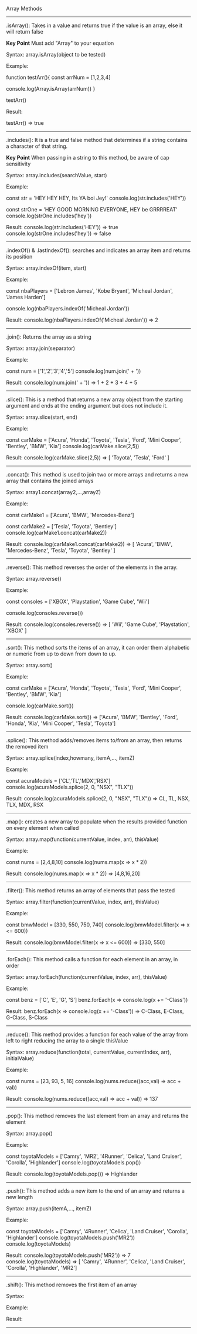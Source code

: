 Array Methods
____________________________________________________________________________________________________________________________________
.isArray(): Takes in a value and returns true if the value is an array, else it will return false

**Key Point**
Must add "Array" to your equation

Syntax:
array.isArray(object to be tested)

Example:

function testArr(){
  const arrNum = [1,2,3,4]

  console.log(Array.isArray(arrNum))
}

testArr()

Result:

testArr() => true
____________________________________________________________________________________________________________________________________

.includes(): It is a true and false method that determines if a string contains a character of that string.

**Key Point**
When passing in a string to this method, be aware of cap sensitivity

Syntax:
array.includes(searchValue, start)

Example:

const str = 'HEY HEY HEY, Its YA boi Jey!'
console.log(str.includes('HEY'))

const strOne = 'HEY GOOD MORNING EVERYONE, HEY be GRRRREAT'
console.log(strOne.includes('hey'))

Result:
console.log(str.includes('HEY')) => true
console.log(strOne.includes('hey')) => false
____________________________________________________________________________________________________________________________________

.indexOf() & .lastIndexOf(): searches and indicates an array item and returns its position

Syntax:
array.indexOf(item, start)

Example:

const nbaPlayers = ['Lebron James', 'Kobe Bryant', 'Micheal Jordan', 'James Harden']

console.log(nbaPlayers.indexOf('Micheal Jordan'))

Result:
console.log(nbaPlayers.indexOf('Micheal Jordan')) => 2
____________________________________________________________________________________________________________________________________

.join(): Returns the array as a string

Syntax:
array.join(separator)

Example:

const num = ['1','2','3','4','5']
console.log(num.join(' + '))

Result:
console.log(num.join(' + ')) => 1 + 2 + 3 + 4 + 5
____________________________________________________________________________________________________________________________________

.slice(): This is a method that returns a new array object from the starting argument
and ends at the ending argument but does not include it.

Syntax:
array.slice(start, end)

Example:

const carMake = ['Acura', 'Honda', 'Toyota', 'Tesla', 'Ford', 'Mini Cooper', 'Bentley', 'BMW', 'Kia']
console.log(carMake.slice(2,5))

Result:
console.log(carMake.slice(2,5)) => [ 'Toyota', 'Tesla', 'Ford' ]
____________________________________________________________________________________________________________________________________

.concat(): This method is used to join two or more arrays and returns a new array that contains the joined arrays

Syntax:
array1.concat(array2,...,arrayZ)

Example:

const carMake1 = ['Acura', 'BMW', 'Mercedes-Benz']

const carMake2 = ['Tesla', 'Toyota', 'Bentley']
console.log(carMake1.concat(carMake2))

Result:
console.log(carMake1.concat(carMake2)) => [ 'Acura', 'BMW', 'Mercedes-Benz', 'Tesla', 'Toyota', 'Bentley' ]
____________________________________________________________________________________________________________________________________

.reverse(): This method reverses the order of the elements in the array.

Syntax:
array.reverse()

Example:

const consoles = ['XBOX', 'Playstation', 'Game Cube', 'Wii']

console.log(consoles.reverse())

Result:
console.log(consoles.reverse()) => [ 'Wii', 'Game Cube', 'Playstation', 'XBOX' ]
____________________________________________________________________________________________________________________________________

.sort(): This method sorts the items of an array, it can order them alphabetic or numeric from up to down from down to up.

Syntax:
array.sort()

Example:

const carMake = ['Acura', 'Honda', 'Toyota', 'Tesla', 'Ford', 'Mini Cooper', 'Bentley', 'BMW', 'Kia']

console.log(carMake.sort())

Result:
console.log(carMake.sort()) => ['Acura', 'BMW', 'Bentley', 'Ford', 'Honda', 'Kia', 'Mini Cooper', 'Tesla', 'Toyota']
____________________________________________________________________________________________________________________________________

.splice(): This method adds/removes items to/from an array, then returns the removed item

Syntax:
array.splice(index,howmany, itemA,..., itemZ)

Example:

const acuraModels = ['CL','TL','MDX','RSX']
console.log(acuraModels.splice(2, 0, "NSX", "TLX"))

Result:
console.log(acuraModels.splice(2, 0, "NSX", "TLX")) => CL, TL, NSX, TLX, MDX, RSX
____________________________________________________________________________________________________________________________________

.map(): creates a new array to populate when the results provided function on every element when called

Syntax:
array.map(function(currentValue, index, arr), thisValue)

Example:

const nums = [2,4,8,10]
console.log(nums.map(x => x * 2))

Result:
console.log(nums.map(x => x * 2)) => [4,8,16,20]
____________________________________________________________________________________________________________________________________

.filter(): This method returns an array of elements that pass the tested

Syntax:
array.filter(function(currentValue, index, arr), thisValue)

Example:

const bmwModel = [330, 550, 750, 740]
console.log(bmwModel.filter(x => x <= 600))

Result:
console.log(bmwModel.filter(x => x <= 600)) => [330, 550]
____________________________________________________________________________________________________________________________________

.forEach(): This method calls a function for each element in an array, in order

Syntax:
array.forEach(function(currentValue, index, arr), thisValue)

Example:

const benz = ['C', 'E', 'G', 'S']
benz.forEach(x => console.log(x += '-Class'))

Result:
benz.forEach(x => console.log(x += '-Class')) => C-Class, E-Class, G-Class, S-Class
____________________________________________________________________________________________________________________________________

.reduce(): This method provides a function for each value of the array from left to right reducing the array to a single thisValue

Syntax:
array.reduce(function(total, currentValue, currentIndex, arr), initialValue)

Example:

const nums = [23, 93, 5, 16]
console.log(nums.reduce((acc,val) => acc + val))

Result:
console.log(nums.reduce((acc,val) => acc + val)) => 137
____________________________________________________________________________________________________________________________________

.pop(): This method removes the last element from an array and returns the element

Syntax:
array.pop()

Example:

const toyotaModels = ['Camry', 'MR2', '4Runner', 'Celica', 'Land Cruiser', 'Corolla', 'Highlander']
console.log(toyotaModels.pop())

Result:
console.log(toyotaModels.pop()) => Highlander
____________________________________________________________________________________________________________________________________

.push(): This method adds a new item to the end of an array and returns a new length

Syntax:
array.push(itemA,..., itemZ)

Example:

const toyotaModels = ['Camry', '4Runner', 'Celica', 'Land Cruiser', 'Corolla', 'Highlander']
console.log(toyotaModels.push('MR2'))
console.log(toyotaModels)

Result:
console.log(toyotaModels.push('MR2')) => 7
console.log(toyotaModels) => [  'Camry', '4Runner', 'Celica', 'Land Cruiser', 'Corolla', 'Highlander', 'MR2']
____________________________________________________________________________________________________________________________________
.shift(): This method removes the first item of an array 

Syntax:

Example:


Result:

____________________________________________________________________________________________________________________________________

